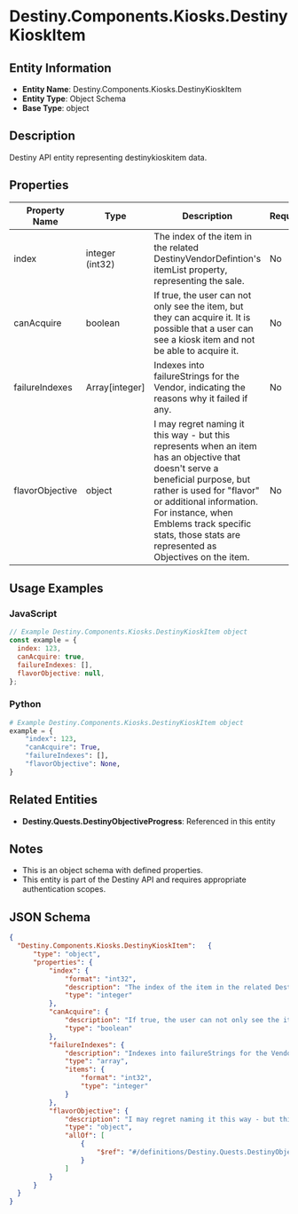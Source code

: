# Destiny.Components.Kiosks.DestinyKioskItem

## Entity Information
- **Entity Name**: Destiny.Components.Kiosks.DestinyKioskItem
- **Entity Type**: Object Schema
- **Base Type**: object

## Description
Destiny API entity representing destinykioskitem data.

## Properties

| Property Name | Type | Description | Required |
|---------------|------|-------------|----------|
| index | integer (int32) | The index of the item in the related DestinyVendorDefintion's itemList property, representing the sale. | No |
| canAcquire | boolean | If true, the user can not only see the item, but they can acquire it. It is possible that a user can see a kiosk item and not be able to acquire it. | No |
| failureIndexes | Array[integer] | Indexes into failureStrings for the Vendor, indicating the reasons why it failed if any. | No |
| flavorObjective | object | I may regret naming it this way - but this represents when an item has an objective that doesn't serve a beneficial purpose, but rather is used for "flavor" or additional information. For instance, when Emblems track specific stats, those stats are represented as Objectives on the item. | No |

## Usage Examples

### JavaScript
```javascript
// Example Destiny.Components.Kiosks.DestinyKioskItem object
const example = {
  index: 123,
  canAcquire: true,
  failureIndexes: [],
  flavorObjective: null,
};
```

### Python
```python
# Example Destiny.Components.Kiosks.DestinyKioskItem object
example = {
    "index": 123,
    "canAcquire": True,
    "failureIndexes": [],
    "flavorObjective": None,
}
```

## Related Entities
- **Destiny.Quests.DestinyObjectiveProgress**: Referenced in this entity

## Notes
- This is an object schema with defined properties.
- This entity is part of the Destiny API and requires appropriate authentication scopes.

## JSON Schema
```json
{
  "Destiny.Components.Kiosks.DestinyKioskItem":   {
      "type": "object",
      "properties": {
          "index": {
              "format": "int32",
              "description": "The index of the item in the related DestinyVendorDefintion's itemList property, representing the sale.",
              "type": "integer"
          },
          "canAcquire": {
              "description": "If true, the user can not only see the item, but they can acquire it. It is possible that a user can see a kiosk item and not be able to acquire it.",
              "type": "boolean"
          },
          "failureIndexes": {
              "description": "Indexes into failureStrings for the Vendor, indicating the reasons why it failed if any.",
              "type": "array",
              "items": {
                  "format": "int32",
                  "type": "integer"
              }
          },
          "flavorObjective": {
              "description": "I may regret naming it this way - but this represents when an item has an objective that doesn't serve a beneficial purpose, but rather is used for \"flavor\" or additional information. For instance, when Emblems track specific stats, those stats are represented as Objectives on the item.",
              "type": "object",
              "allOf": [
                  {
                      "$ref": "#/definitions/Destiny.Quests.DestinyObjectiveProgress"
                  }
              ]
          }
      }
  }
}
```
